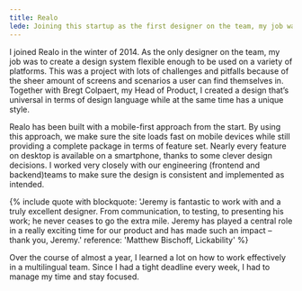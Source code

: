 ```yaml
---
title: Realo
lede: Joining this startup as the first designer on the team, my job was to create a design system flexible enough to be used on a variety of platforms.
---
```

I joined Realo in the winter of 2014. As the only designer on the team, my job was to create a design system flexible enough to be used on a variety of platforms. This was a project with lots of challenges and pitfalls because of the sheer amount of screens and scenarios a user can find themselves in. Together with Bregt Colpaert, my Head of Product, I created a design that’s universal in terms of design language while at the same time has a unique style.

Realo has been built with a mobile-first approach from the start. By using this approach, we make sure the site loads fast on mobile devices while still providing a complete package in terms of feature set. Nearly every feature on desktop is available on a smartphone, thanks to some clever design decisions. I worked very closely with our engineering (frontend and backend)teams to make sure the design is consistent and implemented as intended.

{% include quote with blockquote: 'Jeremy is fantastic to work with and a truly excellent designer. From communication, to testing, to presenting his work; he never ceases to go the extra mile. Jeremy has played a central role in a really exciting time for our product and has made such an impact – thank you, Jeremy.' reference: 'Matthew Bischoff, Lickability' %}

Over the course of almost a year, I learned a lot on how to work effectively in a multilingual team. Since I had a tight deadline every week, I had to manage my time and stay focused.